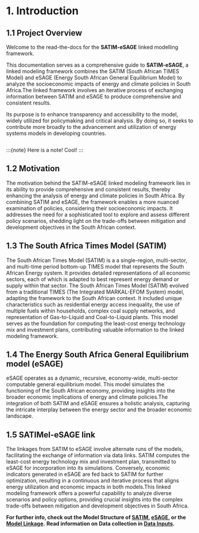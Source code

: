 # 1. Introduction
 ## 1.1 Project Overview

Welcome to the read-the-docs for the **SATIM-eSAGE** linked modelling framework.

This documentation serves as a comprehensive guide to **SATIM-eSAGE**, a  linked modeling framework combines the SATIM (South African TIMES Model) and eSAGE (Energy South African General Equilibrium Model) to analyze the socioeconomic impacts of energy and climate policies in South Africa.The linked framework involves an iterative process of exchanging information between SATIM and eSAGE to produce comprehensive and consistent results.

Its purpose is to enhance transparency and accessibility to the model, widely utilized for policymaking and critical analysis. By doing so, it seeks to contribute more broadly to the advancement and utilization of energy systems models in developing countries.

```{tableofcontents}
```
:::{note}
Here is a note! Cool!
:::

 ## 1.2 Motivation

The motivation behind the SATIM-eSAGE linked modeling framework lies in its ability to provide comprehensive and consistent results, thereby enhancing the analysis of energy and climate policies in South Africa. By combining SATIM and eSAGE, the framework enables a more nuanced examination of policies, considering their socioeconomic impacts. It addresses the need for a sophisticated tool to explore and assess different policy scenarios, shedding light on the trade-offs between mitigation and development objectives in the South African context.

 ## 1.3 The South Africa Times Model (SATIM)

The South African Times Model (SATIM) is a a single-region, multi-sector, and multi-time period bottom-up TIMES model that represents the South African Energy system. It provides detailed representations of all economic sectors, each of which is adapted to best represent energy demand or supply within that sector. The South African Times Model (SATIM) evolved from a traditional TIMES (The Integrated MARKAL-EFOM System) model, adapting the framework to the South African context. It included unique characteristics such as residential energy access inequality, the use of multiple fuels within households, complex coal supply networks, and representation of Gas-to-Liquid and Coal-to-Liquid plants. This model serves as the foundation for computing the least-cost energy technology mix and investment plans, contributing valuable information to the linked modeling framework.

## 1.4 The Energy South Africa General Equilibrium model (eSAGE)  

 eSAGE operates as a dynamic, recursive, economy-wide, multi-sector computable general equilibrium model. This model simulates the functioning of the South African economy, providing insights into the broader economic implications of energy and climate policies.The integration of both SATIM and eSAGE ensures a holistic analysis, capturing the intricate interplay between the energy sector and the broader economic landscape.


## 1.5 SATIMel-eSAGE link

The linkages from SATIM to eSAGE involve alternate runs of the models, facilitating the exchange of information via data links. SATIM computes the least-cost energy technology mix and investment plan, transmitted to eSAGE for incorporation into its simulations. Conversely, economic indicators generated in eSAGE are fed back to SATIM for further optimization, resulting in a continuous and iterative process that aligns energy utilization and economic impacts in both models.This linked modeling framework offers a powerful capability to analyze diverse scenarios and policy options, providing crucial insights into the complex trade-offs between mitigation and development objectives in South Africa.



**For further info, check out the Model Structure of [SATIM](/docs/source/02SATIM%20Model%20Structure.md), [eSAGE](/docs/source/03eSAGE%20Model%20Structure.md), or the [Model Linkage](/docs/source/04Model%20Linkage.md).**
**Read information on Data collection in [Data Inputs](/docs/source/05Data%20Inputs.md).**


